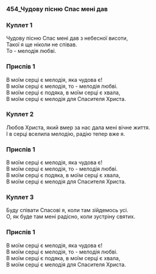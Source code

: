 ### 454_Чудову пісню Спас мені дав
### Куплет 1
Чудову пісню Спас мені дав з небесної висоти, <br/>Такої я ще ніколи не співав. <br/>То - мелодія любві.
### Приспів 1
В моїм серці є мелодія, яка чудова є! <br/>В моїм серці є мелодія, то - мелодія любві. <br/>В моїм серці є подяка, в моїм серці є хвала, <br/>В моїм серці є мелодія для Спасителя Христа.
### Куплет 2
Любов Христа, який вмер за нас дала мені вічне життя. <br/>І в серці вселила мелодію, радію тепер вже я.
### Приспів 1
В моїм серці є мелодія, яка чудова є! <br/>В моїм серці є мелодія, то - мелодія любві. <br/>В моїм серці є подяка, в моїм серці є хвала, <br/>В моїм серці є мелодія для Спасителя Христа.
### Куплет 3
Буду співати Спасові я, коли там зійдемось усі. <br/>О, як буде там мені радісно, коли зустріну святих.
### Приспів 1
В моїм серці є мелодія, яка чудова є! <br/>В моїм серці є мелодія, то - мелодія любві. <br/>В моїм серці є подяка, в моїм серці є хвала, <br/>В моїм серці є мелодія для Спасителя Христа.
